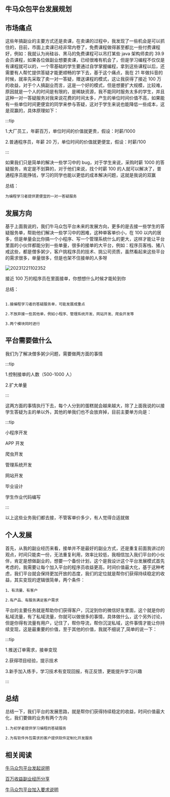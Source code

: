 ## 牛马众包平台发展规划

## 市场痛点

这些年搞副业的主要方式还是卖课，在卖课的过程中，我发现了一些机会是可以抓住的，目前，市面上卖课已经非常内卷了，免费课程做得甚至都比一些付费课程好，例如：我就认为尚硅谷、黑马的免费课程可以吊打某些 java 架构师卖的 39.9 会员课程，如果各位做副业想要卖课，已经很难有机会了，但是学习编程不仅仅是有课程就可以的，一个零基础的学生要通过自学掌握编程，拿到这些课程以后，还需要有人帮忙提供答疑才能更顺畅的学下去，基于这个痛点，我在 21 年做抖音的时候，就率先采取了卖一对一答疑，赠送课程的模式，这让我获得了接近 100 万的收益，对于个人搞副业而言，这是一个好的模式，但是想要扩大规模，比较难，原因就是一个人的时间是有限的，是稀缺资源，我不能同时服务太多的学生，并且这种一对一答疑服务对我来说花费的时间太多，产生的单位时间价值不高，如果能有一些单位时间更便宜的同学来参与答疑，这对于学生来说也能降低一些成本，这是双赢的，具体原理如下：

:::tip

1.大厂员工，年薪百万，单位时间的价值就更贵，假设：时薪/1000

2.普通程序员，年薪 20 万，单位时间的价值就更便宜，假设：时薪/100

:::

如果我们只是简单的解决一些学习中的 bug，对于学生来说，采购时薪 1000 的答疑服务，肯定是不划算的，对于他们来说，找个时薪 100 的人就可以解决了，普通程序员能挣钱，学习的同学也能以更低的成本解决问题，这就是我说的双赢

总结：

```
为编程学习者提供更便宜的一对一答疑服务
```

## 发展方向

基于上面我说的，我们牛马众包平台未来的发展方向，更多的是去接一些学生的答疑服务单，帮助他们解决一些学习中的困难，这种单客单价小，在 100 以内的居多，但是单量会比你搞一个小程序、写一个管理系统什么的更大，这样才能让平台里面的小伙伴都能分到一些单量，很多的接单的大平台，例如：程序员客栈、猪八戒这些，都是僧多粥少，客户挑程序员的技术、挑公司资质，虽然看起来这些平台的需求很多，单量很多，但是也架不住接单的人多呀

![20231221102352](https://cdn.jsdelivr.net/gh/nodeing/img-host/20231221102352.png)

接近 100 万的程序员在里面接单，你想想什么时候才能轮到你

总结：

```

1.接编程学习者的答疑服务单，可能发展成重点

2.不放弃接一些其他单，例如小程序、管理系统开发、网站开发、爬虫开发等

3.两个模块同时进行
```

## 平台需要做什么

我们为了解决僧多粥少问题，需要做两方面的事情

:::tip

1.控制接单的人数（500-1000 人）

2.扩大单量

:::

这两方面的事情执行下去，每个人分到的蛋糕就会越来越大，除了上面我说的以接学生答疑为主的单以外，其他的单我们也不会放弃掉，目前主要单方向是：

:::tip

小程序开发

APP 开发

爬虫开发

管理系统开发

网站开发

毕业设计

学生作业代码编写

:::

以上这些业务我们都去接，不管客单价多少，有人觉得合适就做

## 个人发展

首先，从我的副业经历来看，接单并不是最好的副业方式，还是重复前面我讲过的观点，时间只能卖一份，无法重复利用，效率比较低，我相信加入我们平台的小伙伴，肯定是想做副业的，想要一个备份计划，这个是我设计这个平台发展模式首先考虑的，我需要让每个加入平台的程序员收益更高，时间价值最大化，基于这种考虑，我们平台就会保持更加开放的态度，我们的定位就是帮你们获得持续稳定的收益，其实变现的逻辑很简单，两个条件：

```
1、有流量、有客户

2.有产品、有服务满足客户需求
```

平台的主要任务就是帮助你们获得客户，沉淀到你的微信好友里面，这个就是你的私域流量，有了私域流量，你就可以做很多的事情，具体做什么，这个另外讨论，但是你得有流量有用户，记住了，帮你导流，帮你沉淀私域，这件事情才能让你持续变现，这是最重要的价值，至于其他的价值，我就不细说了,简单的说一下：

:::tip

1.推送订单需求，接单变现

2.获得项目经验，提示技术

3.新手加入练手，学习技术有变现回报，有正反馈，更能提升学习兴趣

:::

## 总结

总结一下，我们平台的发展思路，就是帮你们获得持续稳定的收益，时间价值最大化，我们要做的业务有两个方向

```
1.为初学者提供学习编程的答疑服务

2.为有软件外包需求的客户提供软件定制化开发服务

```

## 相关阅读

[牛马众包平台发起说明](/article/crowdsourcing/index.html)

[百万收益副业经历分享](/article/crowdsourcing/experience.html)

[牛马众包平台加入要求说明](/article/crowdsourcing/condition.html)
